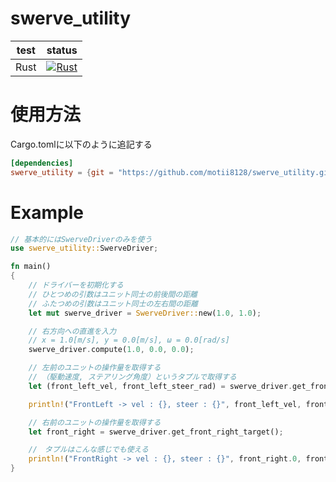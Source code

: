 # swerve_utility

|test|status|
|:--:|:--:|
|Rust|[![Rust](https://github.com/motii8128/swerve_utility/actions/workflows/rust.yml/badge.svg)](https://github.com/motii8128/swerve_utility/actions/workflows/rust.yml)|

# 使用方法
Cargo.tomlに以下のように追記する
```toml
[dependencies]
swerve_utility = {git = "https://github.com/motii8128/swerve_utility.git"}
```

# Example
```rs
// 基本的にはSwerveDriverのみを使う
use swerve_utility::SwerveDriver;

fn main()
{
    // ドライバーを初期化する
    // ひとつめの引数はユニット同士の前後間の距離
    // ふたつめの引数はユニット同士の左右間の距離
    let mut swerve_driver = SwerveDriver::new(1.0, 1.0);

    // 右方向への直進を入力
    // x = 1.0[m/s], y = 0.0[m/s], ω = 0.0[rad/s]
    swerve_driver.compute(1.0, 0.0, 0.0);

    // 左前のユニットの操作量を取得する
    // （駆動速度, ステアリング角度）というタプルで取得する
    let (front_left_vel, front_left_steer_rad) = swerve_driver.get_front_left_target();

    println!("FrontLeft -> vel : {}, steer : {}", front_left_vel, front_left_steer_rad);

    // 右前のユニットの操作量を取得する
    let front_right = swerve_driver.get_front_right_target();

    //　タプルはこんな感じでも使える
    println!("FrontRight -> vel : {}, steer : {}", front_right.0, front_right.1);
}
```
